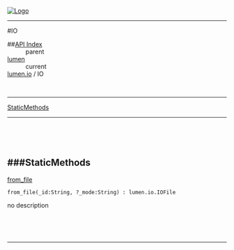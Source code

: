 
[![Logo](../../../images/logo.png)](../../../index.html)

---

#IO


##[API Index](../../../api/index.html#lumen.io)   
&emsp;&emsp;&emsp;parent    
[lumen](../)     
&emsp;&emsp;&emsp;current    
[lumen.io](./) / IO

<br/>

---


[StaticMethods](#StaticMethods)   


---

&nbsp;   

&nbsp;   

<a class="lift" name="StaticMethods" ></a>
###StaticMethods   
---
<a class="lift" name="from_file" href="#from_file">from_file</a>



`from_file(_id:String, ?_mode:String) : lumen.io.IOFile`

<span class="small_desc_flat"> no description </span>   

&nbsp;   



&nbsp;
&nbsp;
&nbsp;

---  


&nbsp;   
&nbsp;   